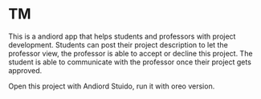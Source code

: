 # TM
This is a andiord app that helps students and professors with project development. Students can post their project description to let the professor view, the professor is able to
accept or decline this project. The student is able to communicate with the professor once their project gets approved.

Open this project with Andiord Stuido, run it with oreo version.
